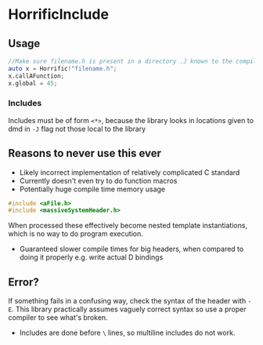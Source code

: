# HorrificInclude
## Usage
```D
//Make sure filename.h is present in a directory .J known to the compiler
auto x = Horrific!"filename.h";
x.callAFunction;
x.global = 45;
```

### Includes
Includes must be of form `<*>`, because the library looks in locations given to dmd in `-J` flag not those local to the library

## Reasons to never use this ever
* Likely incorrect implementation of relatively complicated C standard
* Currently doesn't even try to do function macros
* Potentially huge compile time memory usage
```C
#include <aFile.h>
#include <massiveSystemHeader.h>
```
When processed these effectively become nested template instantiations, which is no way to do program execution.
* Guaranteed slower compile times for big headers, when compared to doing it properly e.g. write actual D bindings

## Error? 
If something fails in a confusing way, check the syntax of the header with `-E`.
This library practically assumes vaguely correct syntax so use a proper compiler to see what's broken.

* Includes are done before `\` lines, so multiline includes do not work.